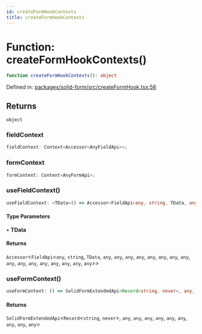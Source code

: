 ```yaml
---
id: createFormHookContexts
title: createFormHookContexts
---
```


<!-- DO NOT EDIT: this page is autogenerated from the type comments -->

# Function: createFormHookContexts()

```ts
function createFormHookContexts(): object
```

Defined in: [packages/solid-form/src/createFormHook.tsx:58](https://github.com/TanStack/form/blob/main/packages/solid-form/src/createFormHook.tsx#L58)

## Returns

`object`

### fieldContext

```ts
fieldContext: Context<Accessor<AnyFieldApi>>;
```

### formContext

```ts
formContext: Context<AnyFormApi>;
```

### useFieldContext()

```ts
useFieldContext: <TData>() => Accessor<FieldApi<any, string, TData, any, any, any, any, any, any, any, any, any, any, any, any, any, any, any, any>>;
```

#### Type Parameters

• **TData**

#### Returns

`Accessor`\<`FieldApi`\<`any`, `string`, `TData`, `any`, `any`, `any`, `any`, `any`, `any`, `any`, `any`, `any`, `any`, `any`, `any`, `any`, `any`, `any`, `any`\>\>

### useFormContext()

```ts
useFormContext: () => SolidFormExtendedApi<Record<string, never>, any, any, any, any, any, any, any, any, any>;
```

#### Returns

`SolidFormExtendedApi`\<`Record`\<`string`, `never`\>, `any`, `any`, `any`, `any`, `any`, `any`, `any`, `any`, `any`\>

